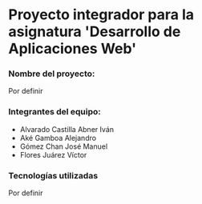 # Proyecto integrador para la asignatura 'Desarrollo de Aplicaciones Web'

### Nombre del proyecto: 
Por definir

### Integrantes del equipo:
- Alvarado Castilla Abner Iván
- Aké Gamboa Alejandro
- Gómez Chan José Manuel
- Flores Juárez Víctor

### Tecnologías utilizadas
Por definir